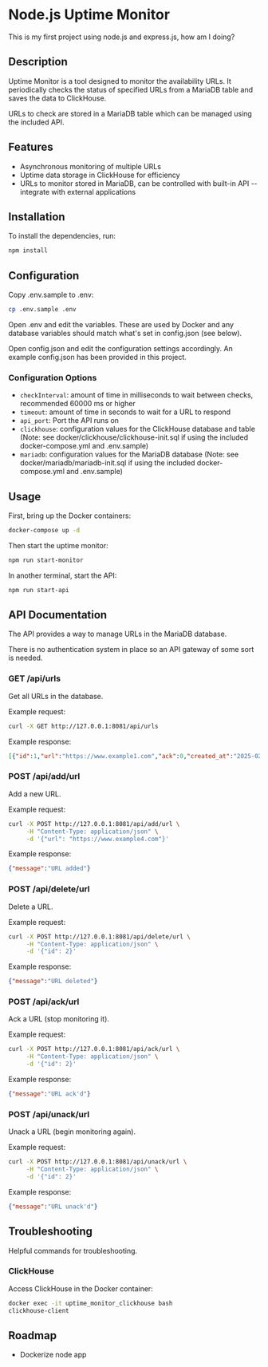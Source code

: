 # Node.js Uptime Monitor

This is my first project using node.js and express.js, how am I doing?

## Description

Uptime Monitor is a tool designed to monitor the availability URLs. It periodically checks the status of specified URLs from a MariaDB table and saves the data to ClickHouse.

URLs to check are stored in a MariaDB table which can be managed using the included API.

## Features

- Asynchronous monitoring of multiple URLs
- Uptime data storage in ClickHouse for efficiency
- URLs to monitor stored in MariaDB, can be controlled with built-in API -- integrate with external applications

## Installation

To install the dependencies, run:

```bash
npm install
```

## Configuration

Copy .env.sample to .env:

```bash
cp .env.sample .env
```

Open .env and edit the variables. These are used by Docker and any database variables should match what's set in config.json (see below).

Open config.json and edit the configuration settings accordingly. An example config.json has been provided in this project.

### Configuration Options

- `checkInterval`: amount of time in milliseconds to wait between checks, recommended 60000 ms or higher
- `timeout`: amount of time in seconds to wait for a URL to respond
- `api_port`: Port the API runs on
- `clickhouse`: configuration values for the ClickHouse database and table (Note: see docker/clickhouse/clickhouse-init.sql if using the included docker-compose.yml and .env.sample)
- `mariadb`: configuration values for the MariaDB database (Note: see docker/mariadb/mariadb-init.sql if using the included docker-compose.yml and .env.sample)

## Usage

First, bring up the Docker containers:

```bash
docker-compose up -d
```

Then start the uptime monitor:

```bash
npm run start-monitor
```

In another terminal, start the API:

```bash
npm run start-api
```

## API Documentation

The API provides a way to manage URLs in the MariaDB database.

There is no authentication system in place so an API gateway of some sort is needed.

### GET /api/urls

Get all URLs in the database.

Example request:
```bash
curl -X GET http://127.0.0.1:8081/api/urls
```

Example response:
```json
[{"id":1,"url":"https://www.example1.com","ack":0,"created_at":"2025-02-15T23:33:44.000Z"},{"id":2,"url":"https://www.example2.com","ack":0,"created_at":"2025-02-15T23:34:11.000Z"},{"id":3,"url":"https://www.example3.com","ack":0,"created_at":"2025-02-15T23:34:24.000Z"}]
```

### POST /api/add/url

Add a new URL.

Example request:
```bash
curl -X POST http://127.0.0.1:8081/api/add/url \
     -H "Content-Type: application/json" \
     -d '{"url": "https://www.example4.com"}'
```

Example response:
```json
{"message":"URL added"}
```

### POST /api/delete/url

Delete a URL.

Example request:
```bash
curl -X POST http://127.0.0.1:8081/api/delete/url \
     -H "Content-Type: application/json" \
     -d '{"id": 2}'
```

Example response:
```json
{"message":"URL deleted"}
```

### POST /api/ack/url

Ack a URL (stop monitoring it).

Example request:
```bash
curl -X POST http://127.0.0.1:8081/api/ack/url \
     -H "Content-Type: application/json" \
     -d '{"id": 2}'
```

Example response:
```json
{"message":"URL ack'd"}
```

### POST /api/unack/url

Unack a URL (begin monitoring again).

Example request:
```bash
curl -X POST http://127.0.0.1:8081/api/unack/url \
     -H "Content-Type: application/json" \
     -d '{"id": 2}'
```

Example response:
```json
{"message":"URL unack'd"}
```

## Troubleshooting

Helpful commands for troubleshooting.

### ClickHouse

Access ClickHouse in the Docker container:

```bash
docker exec -it uptime_monitor_clickhouse bash
clickhouse-client
```

## Roadmap

- Dockerize node app
